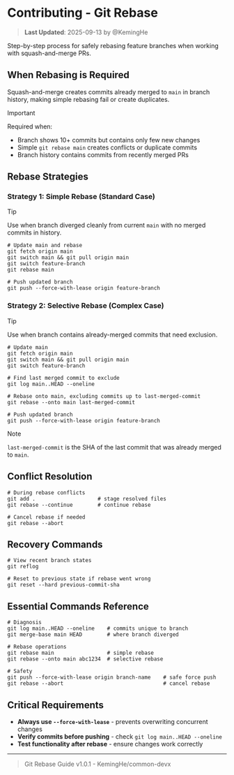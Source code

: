 # Contributing - Git Rebase

> **Last Updated**: 2025-09-13 by @KemingHe

Step-by-step process for safely rebasing feature branches when working with squash-and-merge PRs.

## When Rebasing is Required

Squash-and-merge creates commits already merged to `main` in branch history, making simple rebasing fail or create duplicates.

> [!IMPORTANT]
>
> Required when:
>
> - Branch shows 10+ commits but contains only few new changes
> - Simple `git rebase main` creates conflicts or duplicate commits
> - Branch history contains commits from recently merged PRs

## Rebase Strategies

### Strategy 1: Simple Rebase (Standard Case)

> [!TIP]
>
> Use when branch diverged cleanly from current `main` with no merged commits in history.

```shell
# Update main and rebase
git fetch origin main
git switch main && git pull origin main
git switch feature-branch
git rebase main

# Push updated branch
git push --force-with-lease origin feature-branch
```

### Strategy 2: Selective Rebase (Complex Case)

> [!TIP]
>
> Use when branch contains already-merged commits that need exclusion.

```shell
# Update main
git fetch origin main
git switch main && git pull origin main
git switch feature-branch

# Find last merged commit to exclude
git log main..HEAD --oneline

# Rebase onto main, excluding commits up to last-merged-commit
git rebase --onto main last-merged-commit

# Push updated branch
git push --force-with-lease origin feature-branch
```

> [!NOTE]
>
> `last-merged-commit` is the SHA of the last commit that was already merged to `main`.

## Conflict Resolution

```shell
# During rebase conflicts
git add .                    # stage resolved files
git rebase --continue        # continue rebase

# Cancel rebase if needed
git rebase --abort
```

## Recovery Commands

```shell
# View recent branch states
git reflog

# Reset to previous state if rebase went wrong
git reset --hard previous-commit-sha
```

## Essential Commands Reference

```shell
# Diagnosis
git log main..HEAD --oneline    # commits unique to branch
git merge-base main HEAD        # where branch diverged

# Rebase operations
git rebase main                 # simple rebase
git rebase --onto main abc1234  # selective rebase

# Safety
git push --force-with-lease origin branch-name    # safe force push
git rebase --abort                                # cancel rebase
```

## Critical Requirements

- **Always use `--force-with-lease`** - prevents overwriting concurrent changes
- **Verify commits before pushing** - check `git log main..HEAD --oneline`
- **Test functionality after rebase** - ensure changes work correctly

---

> Git Rebase Guide v1.0.1 - KemingHe/common-devx

